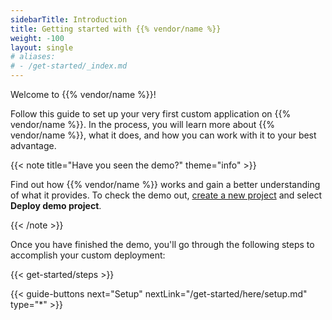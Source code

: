 ```yaml
---
sidebarTitle: Introduction
title: Getting started with {{% vendor/name %}}
weight: -100
layout: single
# aliases:
# - /get-started/_index.md
---
```


Welcome to {{% vendor/name %}}!

Follow this guide to set up your very first custom application on {{% vendor/name %}}.
In the process, you will learn more about {{% vendor/name %}}, what it does, and how you can work with it to your best advantage.

{{< note title="Have you seen the demo?" theme="info" >}}

Find out how {{% vendor/name %}} works and gain a better understanding of what it provides. To check the demo out, [create a new project](https://console.upsun.com/projects/create-project) and select **Deploy demo project**.

{{< /note >}}

Once you have finished the demo, you'll go through the following steps to accomplish your custom deployment:

{{< get-started/steps >}}

{{< guide-buttons next="Setup" nextLink="/get-started/here/setup.md" type="*" >}}
